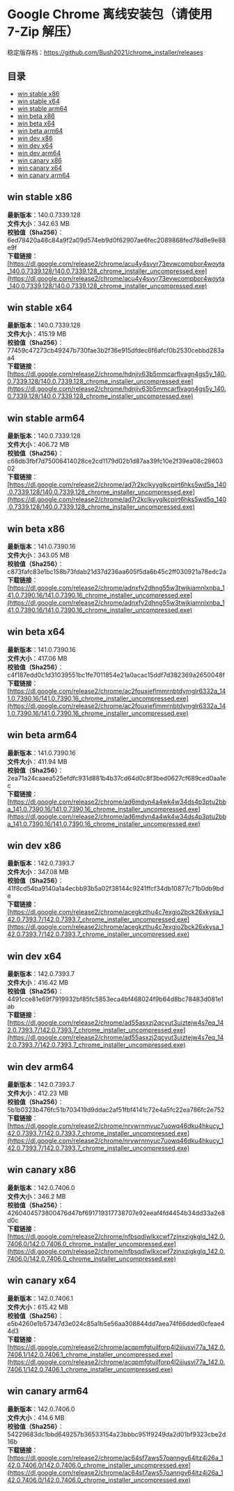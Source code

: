 # Google Chrome 离线安装包（请使用 7-Zip 解压）
稳定版存档：<https://github.com/Bush2021/chrome_installer/releases>

## 目录
* [win stable x86](https://github.com/Bush2021/chrome_installer?tab=readme-ov-file#win-stable-x86)
* [win stable x64](https://github.com/Bush2021/chrome_installer?tab=readme-ov-file#win-stable-x64)
* [win stable arm64](https://github.com/Bush2021/chrome_installer?tab=readme-ov-file#win-stable-arm64)
* [win beta x86](https://github.com/Bush2021/chrome_installer?tab=readme-ov-file#win-beta-x86)
* [win beta x64](https://github.com/Bush2021/chrome_installer?tab=readme-ov-file#win-beta-x64)
* [win beta arm64](https://github.com/Bush2021/chrome_installer?tab=readme-ov-file#win-beta-arm64)
* [win dev x86](https://github.com/Bush2021/chrome_installer?tab=readme-ov-file#win-dev-x86)
* [win dev x64](https://github.com/Bush2021/chrome_installer?tab=readme-ov-file#win-dev-x64)
* [win dev arm64](https://github.com/Bush2021/chrome_installer?tab=readme-ov-file#win-dev-arm64)
* [win canary x86](https://github.com/Bush2021/chrome_installer?tab=readme-ov-file#win-canary-x86)
* [win canary x64](https://github.com/Bush2021/chrome_installer?tab=readme-ov-file#win-canary-x64)
* [win canary arm64](https://github.com/Bush2021/chrome_installer?tab=readme-ov-file#win-canary-arm64)

## win stable x86
**最新版本**：140.0.7339.128  
**文件大小**：342.63 MB  
**校验值（Sha256）**：6ed78420a48c84a9f2a09d574eb9d0f62907ae6fec2089868fed78d8e9e88e9f  
**下载链接**：[https://dl.google.com/release2/chrome/acu4y4svyr73evwcompbor4woyta_140.0.7339.128/140.0.7339.128_chrome_installer_uncompressed.exe](https://dl.google.com/release2/chrome/acu4y4svyr73evwcompbor4woyta_140.0.7339.128/140.0.7339.128_chrome_installer_uncompressed.exe)  

## win stable x64
**最新版本**：140.0.7339.128  
**文件大小**：415.19 MB  
**校验值（Sha256）**：77459c47273cb49247b730fae3b2f36e915dfdec6f6afcf0b2530cebbd283aa4  
**下载链接**：[https://dl.google.com/release2/chrome/hdnjiv63b5mmcarflvagn4gs5y_140.0.7339.128/140.0.7339.128_chrome_installer_uncompressed.exe](https://dl.google.com/release2/chrome/hdnjiv63b5mmcarflvagn4gs5y_140.0.7339.128/140.0.7339.128_chrome_installer_uncompressed.exe)  

## win stable arm64
**最新版本**：140.0.7339.128  
**文件大小**：406.72 MB  
**校验值（Sha256）**：c68db3fbf7d75006414028ce2cd1179d02b1d87aa39fc10e2f39ea08c2860302  
**下载链接**：[https://dl.google.com/release2/chrome/ad7r2kclkyyglkcpirt6hks5wd5q_140.0.7339.128/140.0.7339.128_chrome_installer_uncompressed.exe](https://dl.google.com/release2/chrome/ad7r2kclkyyglkcpirt6hks5wd5q_140.0.7339.128/140.0.7339.128_chrome_installer_uncompressed.exe)  

## win beta x86
**最新版本**：141.0.7390.16  
**文件大小**：343.05 MB  
**校验值（Sha256）**：c873fafc83e1bc158b73fdab21d37d236aa605f5da6b45c2ff030921a78edc2a  
**下载链接**：[https://dl.google.com/release2/chrome/adnxfv2dhng55w3twikiamnlxnba_141.0.7390.16/141.0.7390.16_chrome_installer_uncompressed.exe](https://dl.google.com/release2/chrome/adnxfv2dhng55w3twikiamnlxnba_141.0.7390.16/141.0.7390.16_chrome_installer_uncompressed.exe)  

## win beta x64
**最新版本**：141.0.7390.16  
**文件大小**：417.06 MB  
**校验值（Sha256）**：c4f187edd0c1d31039551bc1fe7011854e21a0acac15ddf7d382369a2650048f  
**下载链接**：[https://dl.google.com/release2/chrome/ac2fouxjeflmmrnbtdymglr6332a_141.0.7390.16/141.0.7390.16_chrome_installer_uncompressed.exe](https://dl.google.com/release2/chrome/ac2fouxjeflmmrnbtdymglr6332a_141.0.7390.16/141.0.7390.16_chrome_installer_uncompressed.exe)  

## win beta arm64
**最新版本**：141.0.7390.16  
**文件大小**：411.94 MB  
**校验值（Sha256）**：2ea71a24caaea525efdfc931d881b4b37cd64d0c8f3bed0627cf689ced0aa1ec  
**下载链接**：[https://dl.google.com/release2/chrome/ad6mdyn4a4wk4w34ds4p3ptu2bba_141.0.7390.16/141.0.7390.16_chrome_installer_uncompressed.exe](https://dl.google.com/release2/chrome/ad6mdyn4a4wk4w34ds4p3ptu2bba_141.0.7390.16/141.0.7390.16_chrome_installer_uncompressed.exe)  

## win dev x86
**最新版本**：142.0.7393.7  
**文件大小**：347.08 MB  
**校验值（Sha256）**：41f8cd54ba9140a1a4ecbb93b5a02f38144c9241ffcf34db10877c71b0db9bde  
**下载链接**：[https://dl.google.com/release2/chrome/acegkzthu4c7exgio2bck26xkysa_142.0.7393.7/142.0.7393.7_chrome_installer_uncompressed.exe](https://dl.google.com/release2/chrome/acegkzthu4c7exgio2bck26xkysa_142.0.7393.7/142.0.7393.7_chrome_installer_uncompressed.exe)  

## win dev x64
**最新版本**：142.0.7393.7  
**文件大小**：416.42 MB  
**校验值（Sha256）**：4491cce81e69f7919932bf85fc5853eca4bf468024f9b64d8bc78483d081e1ab  
**下载链接**：[https://dl.google.com/release2/chrome/ad55asxzj2qcyut3uiztejw4s7eq_142.0.7393.7/142.0.7393.7_chrome_installer_uncompressed.exe](https://dl.google.com/release2/chrome/ad55asxzj2qcyut3uiztejw4s7eq_142.0.7393.7/142.0.7393.7_chrome_installer_uncompressed.exe)  

## win dev arm64
**最新版本**：142.0.7393.7  
**文件大小**：412.23 MB  
**校验值（Sha256）**：5b1b0323b476fc51b703419d9ddac2af51fbf4141c72e4a5fc22ea786fc2e752  
**下载链接**：[https://dl.google.com/release2/chrome/nrvwrnmyuc7uowq46dku4hkucy_142.0.7393.7/142.0.7393.7_chrome_installer_uncompressed.exe](https://dl.google.com/release2/chrome/nrvwrnmyuc7uowq46dku4hkucy_142.0.7393.7/142.0.7393.7_chrome_installer_uncompressed.exe)  

## win canary x86
**最新版本**：142.0.7406.0  
**文件大小**：346.2 MB  
**校验值（Sha256）**：4260404573800476d47bf691719317738707e92eeaf4fd4454b34dd33a2e8d0c  
**下载链接**：[https://dl.google.com/release2/chrome/nfbsqdlwlkxcwf7zjnxzigkglq_142.0.7406.0/142.0.7406.0_chrome_installer_uncompressed.exe](https://dl.google.com/release2/chrome/nfbsqdlwlkxcwf7zjnxzigkglq_142.0.7406.0/142.0.7406.0_chrome_installer_uncompressed.exe)  

## win canary x64
**最新版本**：142.0.7406.1  
**文件大小**：615.42 MB  
**校验值（Sha256）**：e5b4260e1b57347d3e024c85a1b5e56aa308844dd7aea74f66dded0cfeae44d3  
**下载链接**：[https://dl.google.com/release2/chrome/acqpmfgtujlforp4l2jjjusvi77a_142.0.7406.1/142.0.7406.1_chrome_installer_uncompressed.exe](https://dl.google.com/release2/chrome/acqpmfgtujlforp4l2jjjusvi77a_142.0.7406.1/142.0.7406.1_chrome_installer_uncompressed.exe)  

## win canary arm64
**最新版本**：142.0.7406.0  
**文件大小**：414.6 MB  
**校验值（Sha256）**：54229683dc1bbd649257b36533154a23bbbc951f9249da2d01bf9323cbe2d16b  
**下载链接**：[https://dl.google.com/release2/chrome/ac64sf7aws57oanngv64ltz4j26a_142.0.7406.0/142.0.7406.0_chrome_installer_uncompressed.exe](https://dl.google.com/release2/chrome/ac64sf7aws57oanngv64ltz4j26a_142.0.7406.0/142.0.7406.0_chrome_installer_uncompressed.exe)  

